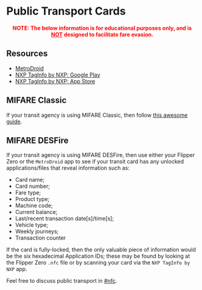# Public Transport Cards
**<p style="text-align:center;color:red">NOTE: The below information is for educational purposes only, and is <b><u>NOT</u></b> designed to facilitate fare evasion.</p>**


## Resources
- [MetroDroid](https://github.com/metrodroid/metrodroid)
- [NXP TagInfo by NXP: Google Play](https://play.google.com/store/apps/details?id=com.nxp.taginfolite)
- [NXP TagInfo by NXP: App Store](https://apps.apple.com/us/app/nfc-taginfo-by-nxp/id1246143596)

## MIFARE Classic
If your transit agency is using MIFARE Classic, then follow [this awesome guide](https://gist.github.com/noproto/63f5dea3f77cae4393a4aa90fc8ef427).

## MIFARE DESFire
If your transit agency is using MIFARE DESFire, then use either your Flipper Zero or the `MetroDroid` app to see if your transit card has any unlocked applications/files that reveal information such as:
- Card name;
- Card number;
- Fare type;
- Product type;
- Machine code;
- Current balance;
- Last/recent transaction date[s]/time[s];
- Vehicle type;
- Weekly journeys;
- Transaction counter

If the card is fully-locked, then the only valuable piece of information would be the six hexadecimal Application IDs; these may be found by looking at the Flipper Zero `.nfc` file or by scanning your card via the `NXP TagInfo by NXP` app.

Feel free to discuss public transport in [#nfc](https://discord.com/channels/740930220399525928/95442271613867625).
